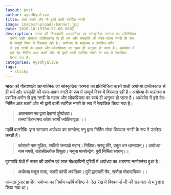 ```yaml
---
layout: post
author: ayodhyalive
title: आठ चक्रों और नौ द्वारों वाली स्वर्गिक नगरी
image: images/uploads/banner.jpg
date: 2020-10-19T04:57:00.000Z
description: भारत की गौरवशाली आध्यात्मिक एवं सांस्कृतिक परम्परा का प्रतिनिधित्व
  करने वाली अयोध्या प्राचीनकाल से ही धर्म और संस्कृति की परम-पावन नगरी के रूप
  में सम्पूर्ण विश्व में विख्यात रही है। अयोध्या के माहात्म्य व प्रशस्ति-वर्णन
  से इस नगरी के महत्व और लोकप्रियता का स्वयं ही अनुभव हो जाता है। अर्थववेद में
  इसे देव-निर्मित आठ चक्रों और नौ द्वारों वाली स्वर्गिक नगरी के रूप में रेखांकित
  किया गया है।
categories: Ayodhyalive
tags:
  - sticky
---
```

भारत की गौरवशाली आध्यात्मिक एवं सांस्कृतिक परम्परा का प्रतिनिधित्व करने वाली अयोध्या प्राचीनकाल से ही धर्म और संस्कृति की परम-पावन नगरी के रूप में सम्पूर्ण विश्व में विख्यात रही है। अयोध्या के माहात्म्य व प्रशस्ति-वर्णन से इस नगरी के महत्व और लोकप्रियता का स्वयं ही अनुभव हो जाता है। अर्थववेद में इसे देव-निर्मित आठ चक्रों और नौ द्वारों वाली स्वर्गिक नगरी के रूप में रेखांकित किया गया है।

> **अष्टचक्रा नव द्वारा देवानां पूरेयोध्या।**\
> **तस्यां हिरण्यमयः कोशः स्वर्गों ज्योतिषावृतः ।।**

महर्षि वाल्मीकि-कृत रामायण अयोध्या का मानवेन्द्र मनु द्वारा निर्मित लोक विख्यात नगरी के रूप में उल्लेख करती है।

> **कोसलो नाम मुदितः, स्फीतो जनपदो महान्। निविष्ट: सरयू तीरे, प्रभूत धन धान्यवान्।। 
> अयोध्या नाम नगरी,  तत्रासील्लोक विश्रुता। मनुना मानवेन्द्रेण, पुरी निर्मिता स्वयम्।।**


पुराणादि ग्रंथों में भारत की प्राचीन एवं सात मोक्षदायिनी पुरियों में अयोध्या का अग्रगण्य नामोल्लेख हुआ है।

> **अयोध्या मथुरा माया, काशी कांची अवंतिका। 
> पुरी द्वारावती चैव,  सप्तैता मोक्षदायिकाः।।**


मान्यतानुसार प्राचीन अयोध्या का निर्माण महर्षि वशिष्ठ के देख रेख में विश्वकर्मा जी की सहायता से मनु द्वारा किया गया था।